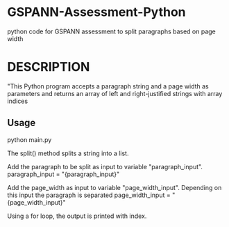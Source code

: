 # GSPANN-Assessment-Python
python code for GSPANN assessment to split paragraphs based on page width

# DESCRIPTION 
"This Python program accepts a paragraph string and a page width as parameters and returns an array of left and right-justified strings with array indices

## Usage
python main.py

The split() method splits a string into a list.

Add the paragraph to be split as input to variable "paragraph_input".
paragraph_input = "{paragraph_input}"

Add the page_width as input to variable "page_width_input". Depending on this input the paragraph is separated
page_width_input = "{page_width_input}"

Using a for loop, the output is printed with index.
